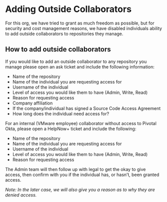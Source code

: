 # Adding Outside Collaborators


For this org, we have tried to grant as much freedom as possible, but for security and cost management reasons, we have disabled individuals ability to add outside collaborators to repositories they manage.  

## How to add outside collaborators
If you would like to add an outside collaborator to any repository you manage please open an ask ticket and include the following information: 

- Name of the repository
- Name of the individual you are requesting access for
- Username of the individual
- Level of access you would like them to have (Admin, Write, Read)
- Reason for requesting access
- Company affiliation
- If the company/individual has signed a Source Code Access Agreement
- How long does the individual need access for?  

For an internal (VMware employee) collaborator without access to Pivotal Okta, please open a HelpNow+ ticket and include the following:
- Name of the repository
- Name of the individual you are requesting access for
- Username of the individual
- Level of access you would like them to have (Admin, Write, Read)
- Reason for requesting access

The Admin team will then follow up with legal to get the okay to give access, then confirm with you if the individual has, or hasn’t, been granted access.  

_Note: In the later case, we will also give you a reason as to why they are denied access._

